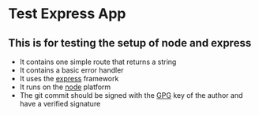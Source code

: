 # Test Express App

## This is for testing the setup of node and express

- It contains one simple route that returns a string
- It contains a basic error handler
- It uses the [express](https://expressjs.com/) framework
- It runs on the [node](https://nodejs.org/) platform
- The git commit should be signed with the [GPG](https://www.gnupg.org/) key of the author and have a verified signature
